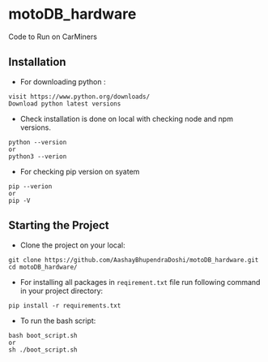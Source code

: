 # motoDB_hardware
Code to Run on CarMiners


## Installation

* For downloading python :

```
visit https://www.python.org/downloads/
Download python latest versions
```

* Check installation is done on local with checking node and npm versions.

```
python --version
or
python3 --verion
```

* For checking pip version on syatem
```
pip --verion
or
pip -V
```
## Starting the Project

* Clone the project on your local:

```
git clone https://github.com/AashayBhupendraDoshi/motoDB_hardware.git
cd motoDB_hardware/
```

* For installing all packages in `reqirement.txt` file run following command in your project directory:

```
pip install -r requirements.txt
```

* To run the bash script:

```
bash boot_script.sh
or
sh ./boot_script.sh
```